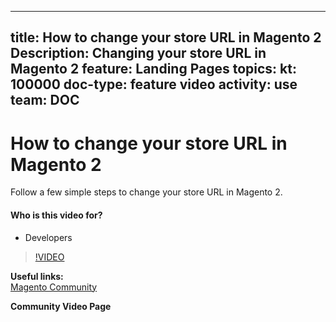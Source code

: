 
---
title: How to change your store URL in Magento 2
Description: Changing your store URL in Magento 2
feature: Landing Pages
topics:
kt: 100000
doc-type: feature video
activity: use
team: DOC
---
# How to change your store URL in Magento 2

Follow a few simple steps to change your store URL in Magento 2.

#### Who is this video for?
* Developers

>[!VIDEO](https://video.tv.adobe.com/v/35488)

**Useful links:**
<br/>
[Magento Community](https://community.magento.com/)

**Community Video Page**